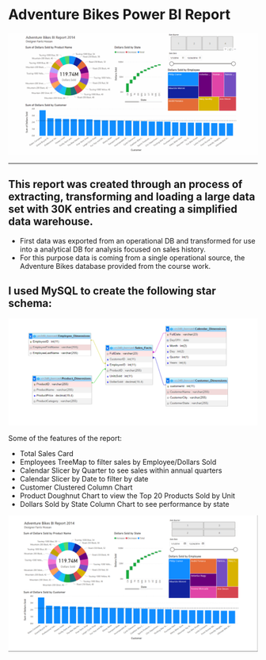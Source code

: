 # Adventure Bikes Power BI Report
![](https://github.com/hossanf/PowerBI-Project/blob/main/AdventureBikesReport.gif)

---
## This report was created through an process of extracting, transforming and loading a large data set with 30K entries and creating a simplified data warehouse. 
- First data was exported from an operational DB and transformed for use into a analytical DB for analysis focused on sales history.
- For this purpose data is coming from a single operational source, the Adventure Bikes database provided from the course work.

## I used MySQL to create the following star schema:
![](https://github.com/hossanf/PowerBI-Project/blob/main/AdvBikeSchema.png)

Some of the features of the report: 

-	Total Sales Card
-	Employees TreeMap to filter sales by Employee/Dollars Sold
-	Calendar Slicer by Quarter to see sales within annual quarters
-	Calendar Slicer by Date to filter by date
-	Customer Clustered Column Chart
-	Product Doughnut Chart to view the Top 20 Products Sold by Unit
-	Dollars Sold by State Column Chart to see performance by state

![](https://github.com/hossanf/PowerBI-Project/blob/main/PowerBIreportpng.png)


